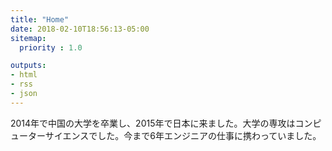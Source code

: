 ```yaml
---
title: "Home"
date: 2018-02-10T18:56:13-05:00
sitemap:
  priority : 1.0

outputs:
- html
- rss
- json
---
```

2014年で中国の大学を卒業し、2015年で日本に来ました。大学の専攻はコンピューターサイエンスでした。今まで6年エンジニアの仕事に携わっていました。
